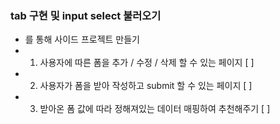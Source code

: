 ### tab 구현 및 input select 불러오기


* 를 통해 사이드 프로젝트 만들기 
* 1. 사용자에 따른 폼을 추가 / 수정 / 삭제 할 수 있는 페이지 [ ]
* 2. 사용자가 폼을 받아 작성하고 submit 할 수 있는 페이지 [ ]
* 3. 받아온 폼 값에 따라 정해져있는 데이터 매핑하여 추천해주기 [ ]  
